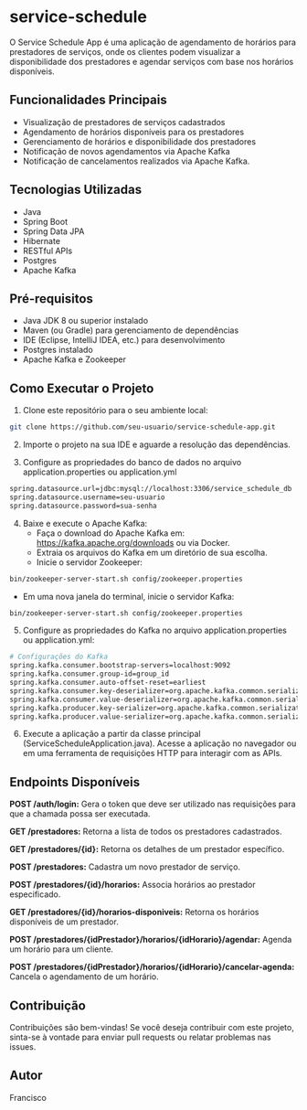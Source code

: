 # service-schedule

O Service Schedule App é uma aplicação de agendamento de horários para prestadores de serviços, onde os clientes podem visualizar a disponibilidade dos prestadores e agendar serviços com base nos horários disponíveis.

## Funcionalidades Principais

- Visualização de prestadores de serviços cadastrados
- Agendamento de horários disponíveis para os prestadores
- Gerenciamento de horários e disponibilidade dos prestadores
- Notificação de novos agendamentos via Apache Kafka
- Notificação de cancelamentos realizados via Apache Kafka.

## Tecnologias Utilizadas
- Java
- Spring Boot
- Spring Data JPA
- Hibernate
- RESTful APIs
- Postgres
- Apache Kafka

## Pré-requisitos
- Java JDK 8 ou superior instalado
- Maven (ou Gradle) para gerenciamento de dependências
- IDE (Eclipse, IntelliJ IDEA, etc.) para desenvolvimento
- Postgres instalado
- Apache Kafka e Zookeeper

## Como Executar o Projeto
1. Clone este repositório para o seu ambiente local:
```bash
git clone https://github.com/seu-usuario/service-schedule-app.git
```
2. Importe o projeto na sua IDE e aguarde a resolução das dependências.


3. Configure as propriedades do banco de dados no arquivo application.properties ou application.yml

```bash
spring.datasource.url=jdbc:mysql://localhost:3306/service_schedule_db
spring.datasource.username=seu-usuario
spring.datasource.password=sua-senha
```
4. Baixe e execute o Apache Kafka:
   - Faça o download do Apache Kafka em: https://kafka.apache.org/downloads ou via Docker.
   - Extraia os arquivos do Kafka em um diretório de sua escolha.
   - Inicie o servidor Zookeeper:
```bash
bin/zookeeper-server-start.sh config/zookeeper.properties
``` 
  - Em uma nova janela do terminal, inicie o servidor Kafka:
```bash
bin/zookeeper-server-start.sh config/zookeeper.properties
``` 

5. Configure as propriedades do Kafka no arquivo application.properties ou application.yml:
```bash
# Configurações do Kafka
spring.kafka.consumer.bootstrap-servers=localhost:9092
spring.kafka.consumer.group-id=group_id
spring.kafka.consumer.auto-offset-reset=earliest
spring.kafka.consumer.key-deserializer=org.apache.kafka.common.serialization.StringDeserializer
spring.kafka.consumer.value-deserializer=org.apache.kafka.common.serialization.StringDeserializer
spring.kafka.producer.key-serializer=org.apache.kafka.common.serialization.StringSerializer
spring.kafka.producer.value-serializer=org.apache.kafka.common.serialization.StringSerializer
```

6. Execute a aplicação a partir da classe principal (ServiceScheduleApplication.java).
Acesse a aplicação no navegador ou em uma ferramenta de requisições HTTP para interagir com as APIs.

## Endpoints Disponíveis

**POST /auth/login:** Gera o token que deve ser utilizado nas requisições para que a chamada possa ser executada.

**GET /prestadores:** Retorna a lista de todos os prestadores cadastrados.

**GET /prestadores/{id}:** Retorna os detalhes de um prestador específico.

**POST /prestadores:** Cadastra um novo prestador de serviço.

**POST /prestadores/{id}/horarios:** Associa horários ao prestador especificado.

**GET /prestadores/{id}/horarios-disponiveis:** Retorna os horários disponíveis de um prestador.

**POST /prestadores/{idPrestador}/horarios/{idHorario}/agendar:** Agenda um horário para um cliente.

**POST /prestadores/{idPrestador}/horarios/{idHorario}/cancelar-agenda:** Cancela o agendamento de um horário.

## Contribuição
Contribuições são bem-vindas! Se você deseja contribuir com este projeto, sinta-se à vontade para enviar pull requests ou relatar problemas nas issues.

## Autor
Francisco
